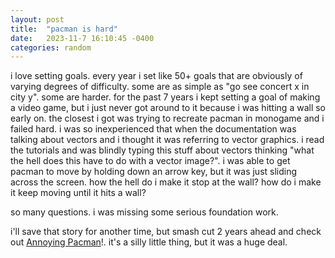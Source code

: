 ```yaml
---
layout: post
title:  "pacman is hard"
date:   2023-11-7 16:10:45 -0400
categories: random
---
```

i love setting goals.  every year i set like 50+ goals that are obviously of varying degrees of difficulty.  some are as simple as "go see concert x in city y".  some are harder.  for the past 7 years i kept setting a goal of making a video game, but i just never got around to it because i was hitting a wall so early on.  the closest i got was trying to recreate pacman in monogame and i failed hard.  i was so inexperienced that when the documentation was talking about vectors and i thought it was referring to vector graphics.  i read the tutorials and was blindly typing this stuff about vectors thinking "what the hell does this have to do with a vector image?".  i was able to get pacman to move by holding down an arrow key, but it was just sliding across the screen.  how the hell do i make it stop at the wall?  how do i make it keep moving until it hits a wall?

so many questions.  i was missing some serious foundation work.

i'll save that story for another time, but smash cut 2 years ahead and check out <a href="/games/Annoying_Pacman/index.html" class="iframeLink">Annoying Pacman</a>!.  it's a silly little thing, but it was a huge deal.

